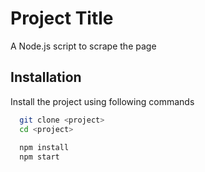 # Project Title

A Node.js script to scrape the page

## Installation

Install the project using following commands 

```bash
  git clone <project>
  cd <project>  
  
  npm install 
  npm start
```